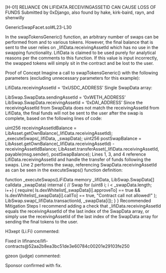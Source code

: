 [H-01] RELIANCE ON LIFIDATA.RECEIVINGASSETID CAN CAUSE LOSS OF FUNDS
Submitted by 0xDjango, also found by hake, kirk-baird, rayn, and shenwilly

GenericSwapFacet.sol#L23-L30

In the swapTokensGeneric() function, an arbitrary number of swaps can be performed from and to various tokens. However, the final balance that is sent to the user relies on _lifiData.receivingAssetId which has no use in the swapping functionality. LifiData is claimed to be used purely for analytical reasons per the comments to this function. If this value is input incorrectly, the swapped tokens will simply sit in the contract and be lost to the user.

Proof of Concept
Imagine a call to swapTokensGeneric() with the following parameters (excluding unnecessary parameters for this example):

LifiData.receivingAssetId = ‘0xUSDC_ADDRESS’
Single SwapData array:

LibSwap.SwapData.sendingAssetId = ‘0xWETH_ADDRESS’
LibSwap.SwapData.receivingAssetId = ‘0xDAI_ADDRESS’
Since the receivingAssetId from SwapData does not match the receivingAssetId from LifiData, the final funds will not be sent to the user after the swap is complete, based on the following lines of code:

uint256 receivingAssetIdBalance = LibAsset.getOwnBalance(_lifiData.receivingAssetId);
 _executeSwaps(_lifiData, _swapData);
 uint256 postSwapBalance = LibAsset.getOwnBalance(_lifiData.receivingAssetId) - receivingAssetIdBalance;
 LibAsset.transferAsset(_lifiData.receivingAssetId, payable(msg.sender), postSwapBalance);
Lines 1, 3, and 4 reference LifiData.receivingAssetId and handle the transfer of funds following the swaps. Line 2 performs the swap, referencing SwapData.receivingAssetId as can be seen in the executeSwaps() function definition:

function _executeSwaps(LiFiData memory _lifiData, LibSwap.SwapData[] calldata _swapData) internal {
        // Swap
        for (uint8 i; i < _swapData.length; i++) {
            require(
                ls.dexWhitelist[_swapData[i].approveTo] == true && ls.dexWhitelist[_swapData[i].callTo] == true,
                "Contract call not allowed!"
            );
            LibSwap.swap(_lifiData.transactionId, _swapData[i]);
        }
    }
Recommended Mitigation Steps
I recommend adding a check that _lifiData.receivingAssetId equals the receivingAssetId of the last index of the SwapData array, or simply use the receivingAssetId of the last index of the SwapData array for sending the final tokens to the user.

H3xept (Li.Fi) commented:

Fixed in lifinance/lifi-contracts@52aa2b8ea3bc51de3e60784c00201e29103fe250

gzeon (judge) commented:

Sponsor confirmed with fix.
